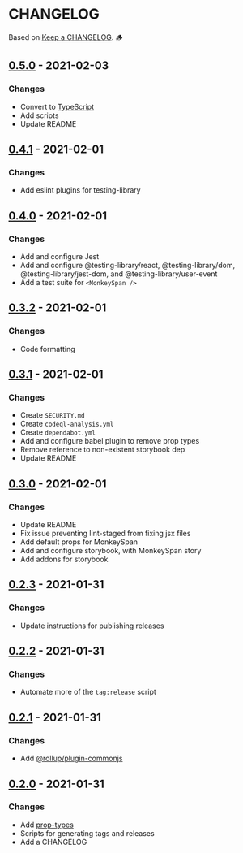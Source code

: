 # CHANGELOG

Based on [Keep a CHANGELOG]. 🪵

## [0.5.0] - 2021-02-03

### Changes

- Convert to [TypeScript](https://www.typescriptlang.org/)
- Add scripts
- Update README

## [0.4.1] - 2021-02-01

### Changes

- Add eslint plugins for testing-library

## [0.4.0] - 2021-02-01

### Changes

- Add and configure Jest
- Add and configure @testing-library/react, @testing-library/dom,
  @testing-library/jest-dom, and @testing-library/user-event
- Add a test suite for `<MonkeySpan />`

## [0.3.2] - 2021-02-01

### Changes

- Code formatting

## [0.3.1] - 2021-02-01

### Changes

- Create `SECURITY.md`
- Create `codeql-analysis.yml`
- Create `dependabot.yml`
- Add and configure babel plugin to remove prop types
- Remove reference to non-existent storybook dep
- Update README

## [0.3.0] - 2021-02-01

### Changes

- Update README
- Fix issue preventing lint-staged from fixing jsx files
- Add default props for MonkeySpan
- Add and configure storybook, with MonkeySpan story
- Add addons for storybook

## [0.2.3] - 2021-01-31

### Changes

- Update instructions for publishing releases

## [0.2.2] - 2021-01-31

### Changes

- Automate more of the `tag:release` script

## [0.2.1] - 2021-01-31

### Changes

- Add [@rollup/plugin-commonjs](https://www.npmjs.com/package/@rollup/plugin-commonjs)

## [0.2.0] - 2021-01-31

### Changes

- Add [prop-types](https://www.npmjs.com/package/prop-types)
- Scripts for generating tags and releases
- Add a CHANGELOG

<!-- CHANGELOG META RESOURCES -->

[keep a changelog]: https://keepachangelog.com

<!-- RELEASE LINKS -->

[0.5.0]: https://github.com/tonytino/monkeyspan/releases/tag/0.5.0
[0.4.1]: https://github.com/tonytino/monkeyspan/releases/tag/0.4.1
[0.4.0]: https://github.com/tonytino/monkeyspan/releases/tag/0.4.0
[0.3.2]: https://github.com/tonytino/monkeyspan/releases/tag/0.3.2
[0.3.1]: https://github.com/tonytino/monkeyspan/releases/tag/0.3.1
[0.3.0]: https://github.com/tonytino/monkeyspan/releases/tag/0.3.0
[0.2.3]: https://github.com/tonytino/monkeyspan/releases/tag/0.2.3
[0.2.2]: https://github.com/tonytino/monkeyspan/releases/tag/0.2.2
[0.2.1]: https://github.com/tonytino/monkeyspan/releases/tag/0.2.1
[0.2.0]: https://github.com/tonytino/monkeyspan/releases/tag/0.2.0
